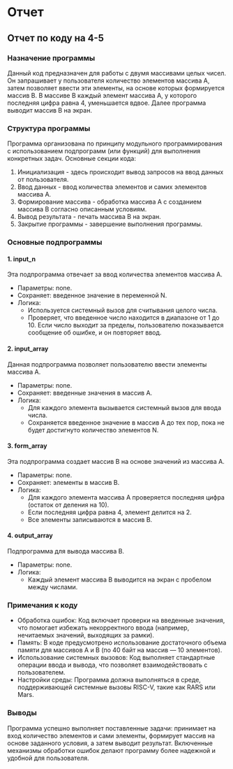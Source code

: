 # Отчет
## Отчет по коду на 4-5

### Назначение программы
Данный код предназначен для работы с двумя массивами целых чисел. Он запрашивает у пользователя количество элементов массива A, затем позволяет ввести эти элементы, на основе которых формируется массив B. В массиве B каждый элемент массива A, у которого последняя цифра равна 4, уменьшается вдвое. Далее программа выводит массив B на экран.

### Структура программы
Программа организована по принципу модульного программирования с использованием подпрограмм (или функций) для выполнения конкретных задач. Основные секции кода:

1. Инициализация - здесь происходит вывод запросов на ввод данных от пользователя.
2. Ввод данных - ввод количества элементов и самих элементов массива A.
3. Формирование массива - обработка массива A с созданием массива B согласно описанным условиям.
4. Вывод результата - печать массива B на экран.
5. Закрытие программы - завершение выполнения программы.

### Основные подпрограммы

#### 1. input_n
Эта подпрограмма отвечает за ввод количества элементов массива A. 

- Параметры: none.
- Сохраняет: введенное значение в переменной N.
- Логика:
  - Используется системный вызов для считывания целого числа.
  - Проверяет, что введенное число находится в диапазоне от 1 до 10. Если число выходит за пределы, пользователю показывается сообщение об ошибке, и он повторяет ввод.

#### 2. input_array
Данная подпрограмма позволяет пользователю ввести элементы массива A.

- Параметры: none.
- Сохраняет: введенные значения в массив A.
- Логика:
  - Для каждого элемента вызывается системный вызов для ввода числа.
  - Сохраняется введенное значение в массив A до тех пор, пока не будет достигнуто количество элементов N.

#### 3. form_array
Эта подпрограмма создает массив B на основе значений из массива A.

- Параметры: none.
- Сохраняет: элементы в массив B.
- Логика:
  - Для каждого элемента массива A проверяется последняя цифра (остаток от деления на 10).
  - Если последняя цифра равна 4, элемент делится на 2.
  - Все элементы записываются в массив B.

#### 4. output_array
Подпрограмма для вывода массива B.

- Параметры: none.
- Логика:
  - Каждый элемент массива B выводится на экран с пробелом между числами.

### Примечания к коду

- Обработка ошибок: Код включает проверки на введенные значения, что помогает избежать некорректного ввода (например, нечитаемых значений, выходящих за рамки).
- Память: В коде предусмотрено использование достаточного объема памяти для массивов A и B (по 40 байт на массив — 10 элементов).
- Использование системных вызовов: Код выполняет стандартные операции ввода и вывода, что позволяет взаимодействовать с пользователем.
- Настройки среды: Программа должна выполняться в среде, поддерживающей системные вызовы RISC-V, такие как RARS или Mars. 

### Выводы
Программа успешно выполняет поставленные задачи: принимает на вход количество элементов и сами элементы, формирует массив на основе заданного условия, а затем выводит результат. Включенные механизмы обработки ошибок делают программу более надежной и удобной для пользователя.
